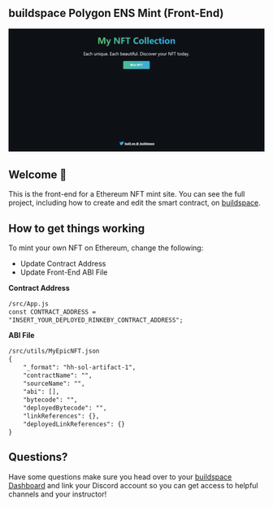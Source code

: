 
## buildspace Polygon ENS Mint (Front-End)

![image](/public/image.png)

## Welcome 👋
This is the front-end for a Ethereum NFT mint site. You can see the full project, including how to create and edit the smart contract, on [buildspace](https://buildspace.so/build-nfts).

## How to get things working
To mint your own NFT on Ethereum, change the following:

- Update Contract Address
- Update Front-End ABI File

**Contract Address**
```
/src/App.js
const CONTRACT_ADDRESS = "INSERT_YOUR_DEPLOYED_RINKEBY_CONTRACT_ADDRESS";
```
**ABI File**
```
/src/utils/MyEpicNFT.json
{
    "_format": "hh-sol-artifact-1",
    "contractName": "",
    "sourceName": "",
    "abi": [],
    "bytecode": "",
    "deployedBytecode": "",
    "linkReferences": {},
    "deployedLinkReferences": {}
}
```


## Questions?
Have some questions make sure you head over to your [buildspace Dashboard](https://buildspace.so/p/mint-nft-collection) and link your Discord account so you can get access to helpful channels and your instructor!